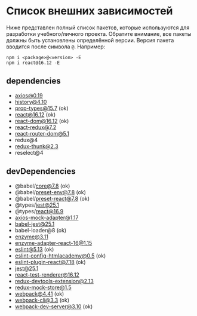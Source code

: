 # Список внешних зависимостей

Ниже представлен полный список пакетов, которые используются для разработки учебного/личного проекта. Обратите внимание, все пакеты должны быть установлены определённой версии. Версия пакета вводится после символа `@`. Например: 

```
npm i <package>@<version> -E
npm i react@16.12 -E
``` 

## dependencies

* axios@0.19
* history@4.10
* prop-types@15.7 (ok)
* react@16.12 (ok)
* react-dom@16.12 (ok)
* react-redux@7.2
* react-router-dom@5.1
* redux@4
* redux-thunk@2.3
* reselect@4

## devDependencies

* @babel/core@7.8 (ok)
* @babel/preset-env@7.8 (ok)
* @babel/preset-react@7.8 (ok)
* @types/jest@25.1
* @types/react@16.9
* axios-mock-adapter@1.17
* babel-jest@25.1
* babel-loader@8 (ok)
* enzyme@3.11
* enzyme-adapter-react-16@1.15
* eslint@5.13 (ok)
* eslint-config-htmlacademy@0.5 (ok)
* eslint-plugin-react@7.18 (ok)
* jest@25.1
* react-test-renderer@16.12
* redux-devtools-extension@2.13
* redux-mock-store@1.5
* webpack@4.41 (ok)
* webpack-cli@3.3 (ok)
* webpack-dev-server@3.10 (ok)
